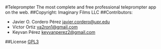 #Teleprompter
The most complete and free professional teleprompter app on the web.
##Copyright: Imaginary Films LLC
##Contributors:
*  Javier O. Cordero Pérez <javier.cordero@upr.edu>
*  Victor Ortiz <va2ron1@gmail.com>
*  Keyvan Pérez <keyvanperez2@gmail.com>

##License [GPL3](https://github.com/javiercordero/Teleprompter/blob/master/LICENSE)
